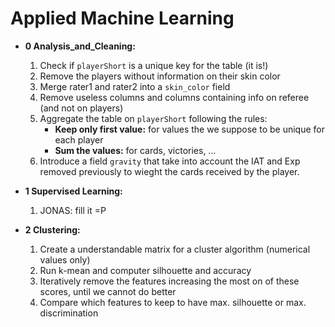 # Applied Machine Learning


* **0 Analysis_and_Cleaning:**
    1. Check if `playerShort` is a unique key for the table (it is!)
    2. Remove the players without information on their skin color
    3. Merge rater1 and rater2 into a `skin_color` field
    4. Remove useless columns and columns containing info on referee (and not on players)
    5. Aggregate the table on `playerShort` following the rules:
        * **Keep only first value:** for values the we suppose to be unique for each player
        *  **Sum the values:** for cards, victories, ...
    6. Introduce a field `gravity` that take into account the IAT and Exp removed previously to wieght the cards received by the player.  
    
* **1 Supervised Learning:**
    1. JONAS: fill it =P
    
* **2 Clustering:**
    1. Create a understandable matrix for a cluster algorithm (numerical values only)
    2. Run k-mean and computer silhouette and accuracy
    3. Iteratively remove the features increasing the most on of these scores, until we cannot do better
    4. Compare which features to keep to have max. silhouette or max. discrimination
